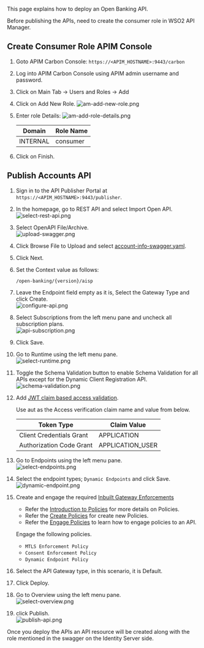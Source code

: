 This page explains how to deploy an Open Banking API.

Before publishing the APIs, need to create the consumer role in WSO2 API Manager. 

## Create Consumer Role APIM Console

1. Goto APIM Carbon Console:  `https://<APIM_HOSTNAME>:9443/carbon`

2. Log into APIM Carbon Console using APIM admin username and password.

3. Click on Main Tab → Users and Roles → Add

4. Click on Add New Role.
    ![am-add-new-role.png](../assets/img/get-started/quick-start-guide/am-role-creation/am-add-new-role.png)

5. Enter role Details:
    ![am-add-role-details.png](../assets/img/get-started/quick-start-guide/am-role-creation/am-add-role-details.png)

    | Domain   | Role Name |
    | -------- | --------- |
    | INTERNAL | consumer  |


6. Click on Finish.

## Publish Accounts API

1. Sign in to the API Publisher Portal at `https://<APIM_HOSTNAME>:9443/publisher`. 

2. In the homepage, go to REST API and select Import Open API. <br/>
    ![select-rest-api.png](../assets/img/get-started/quick-start-guide/deploy-apis/select-rest-api.png)

3. Select OpenAPI File/Archive. <br/>
    ![upload-swagger.png](../assets/img/get-started/quick-start-guide/deploy-apis/upload-swagger.png)

4. Click Browse File to Upload and select [account-info-swagger.yaml](https://github.com/wso2/financial-services-accelerator/blob/4.0.0/financial-services-accelerator/accelerators/fs-apim/repository/resources/apis/Accounts/account-info-swagger.yaml).  

5. Click Next.

6. Set the Context value as follows:
    ```
    /open-banking/{version}/aisp
    ```

7. Leave the Endpoint field empty as it is, Select the Gateway Type and click Create.<br/>
    ![configure-api.png](../assets/img/get-started/quick-start-guide/deploy-apis/configure-api.png)

8. Select Subscriptions from the left menu pane and uncheck all subscription plans.<br/>
    ![api-subscription.png](../assets/img/get-started/quick-start-guide/deploy-apis/api-subscription.png)

9. Click Save.

10. Go to Runtime using the left menu pane. <br/>
    ![select-runtime.png](../assets/img/get-started/quick-start-guide/deploy-apis/select-runtime.png)

11. Toggle the Schema Validation button to enable Schema Validation for all APIs except for the Dynamic Client Registration API.<br/>
    ![schema-validation.png](../assets/img/get-started/quick-start-guide/deploy-apis/schema-validation.png)

12. Add [JWT claim based access validation](https://apim.docs.wso2.com/en/latest/design/api-policies/regular-gateway-policies/jwt-claim-based-access-validator/).

    Use aut as the Access verification claim name and value from below.

    | Token Type               | Claim Value      |
    | ------------------------ | ---------------  |
    | Client Credentials Grant | APPLICATION      |
    |Authorization Code Grant  | APPLICATION_USER |

13. Go to Endpoints using the left menu pane.<br/>
    ![select-endpoints.png](../assets/img/get-started/quick-start-guide/deploy-apis/select-endpoints.png)

14. Select the endpoint types; `Dynamic Endpoints` and click Save.  <br/>
    ![dynamic-endpoint.png](../assets/img/get-started/quick-start-guide/deploy-apis/dynamic-endpoint.png)

15. Create and engage the required [Inbuilt Gateway Enforcements](../learn/inbuilt-policies.md)
    - Refer the [Introduction to Policies](../learn/policies.md) for more details on Policies.
    - Refer the [Create Policies](../learn/create-policies.md) for create new Policies.
    - Refer the [Engage Policies](../learn/engage-policies.md) to learn how to engage policies to an API.

    Engage the following policies.
    - `MTLS Enforcement Policy`
    - `Consent Enforcement Policy`
    - `Dynamic Endpoint Policy` 

16. Select the API Gateway type, in this scenario, it is Default.

17. Click Deploy.

18. Go to Overview using the left menu pane.<br/>
    ![select-overview.png](../assets/img/get-started/quick-start-guide/deploy-apis/select-overview.png)

19. click Publish. <br/>
    ![publish-api.png](../assets/img/get-started/quick-start-guide/deploy-apis/publish-api.png)

Once you deploy the APIs an API resource will be created along with the role mentioned in the swagger on the Identity Server side.
